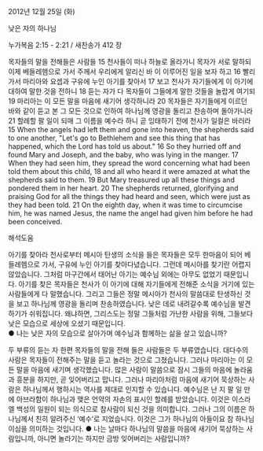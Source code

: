 2012년 12월 25일 (화)

낮은 자의 하나님



누가복음 2:15 - 2:21 / 새찬송가 412 장


목자들의 말을 전해들은 사람들
15 천사들이 떠나 하늘로 올라가니 목자가 서로 말하되 이제 베들레헴으로 가서 주께서 우리에게 알리신 바 이 이루어진 일을 보자 하고 16 빨리 가서 마리아와 요셉과 구유에 누인 아기를 찾아서 17 보고 천사가 자기들에게 이 아기에 대하여 말한 것을 전하니 18 듣는 자가 다 목자들이 그들에게 말한 것들을 놀랍게 여기되 19 마리아는 이 모든 말을 마음에 새기어 생각하니라 20 목자들은 자기들에게 이르던 바와 같이 듣고 본 그 모든 것으로 인하여 하나님께 영광을 돌리고 찬송하며 돌아가니라 21 할례할 팔 일이 되매 그 이름을 예수라 하니 곧 잉태하기 전에 천사가 일컬은 바러라 
15 When the angels had left them and gone into heaven, the shepherds said to one another, "Let's go to Bethlehem and see this thing that has happened, which the Lord has told us about." 16 So they hurried off and found Mary and Joseph, and the baby, who was lying in the manger. 17 When they had seen him, they spread the word concerning what had been told them about this child, 18 and all who heard it were amazed at what the shepherds said to them. 19 But Mary treasured up all these things and pondered them in her heart. 20 The shepherds returned, glorifying and praising God for all the things they had heard and seen, which were just as they had been told. 21 On the eighth day, when it was time to circumcise him, he was named Jesus, the name the angel had given him before he had been conceived.

해석도움





아기를 찾아라
천사로부터 메시아 탄생의 소식을 들은 목자들은 모두 한마음이 되어 베들레헴으로 가서, 구유에 누인 아기를 찾아다녔습니다. 그런데 메시아를 찾기란 어렵지 않았습니다. 그처럼 마구간에서 태어난 아기는 예수님 외에는 아무도 없었기 때문입니다. 아기를 찾은 목자들은 천사가 이 아기에 대해 자기들에게 전해준 소식을 거기에 있는 사람들에게 다 말했습니다. 그리고 그들은 정말 메시아가 천사의 말씀대로 탄생하신 것을 보고 하나님께 영광을 돌리며 찬송하였습니다. 낮은 데로 내려갈수록 예수님을 발견하기가 쉬워집니다. 왜냐하면, 그리스도는 정말 그들처럼 가난한 사람을 위해, 그들보다 낮은 모습으로 세상에 오셨기 때문입니다.   
● 나는 낮은 자의 모습으로 살아가며 예수님과 함께하는 삶을 살고 있습니까?

두 부류의 듣는 자
한편 목자들의 말을 전해 들은 사람들은 두 부류였습니다. 대다수의 사람은 목자들이 전해주는 말을 듣고 놀라는 것으로 그쳤습니다. 그러나 마리아는 이 모든 말을 마음에 새기며 생각했습니다. 많은 사람이 말씀으로 잠시 그들의 마음에 놀라움과 흥분을 하지만, 곧 잊어버리고 맙니다. 그러나 마리아처럼 마음에 새기어 묵상하는 사람은 하나님께서 행하시는 역사를 제대로 인지할 수 있습니다. 예수님은 난 지 팔 일 만에 아브라함이 하나님과 맺은 언약의 자손의 표시인 할례를 받았습니다. 이것은 이스라엘 백성의 일원이 되는 의식으로 참사람이 되신 것을 의미합니다. 그러나 그의 이름은 하나님께서 친히 알려주신 ‘예수’로 지었습니다. 이것은 그가 하나님의 아들이요 참 하나님이심을 의미하는 것입니다. 
● 나는 날마다 하나님의 말씀을 마음에 새기어 묵상하는 사람입니까, 아니면 놀라기는 하지만 금방 잊어버리는 사람입니까?